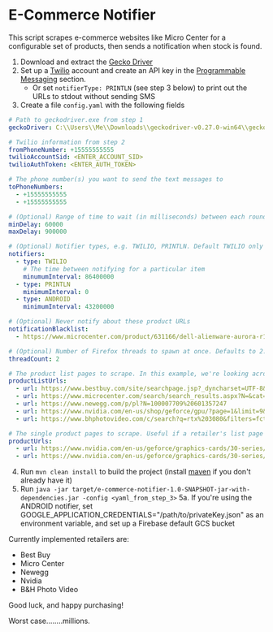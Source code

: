 # E-Commerce Notifier

This script scrapes e-commerce websites like Micro Center for a configurable set of products,
 then sends a notification when stock is found.

1. Download and extract the [Gecko Driver](https://github.com/mozilla/geckodriver/releases)
2. Set up a [Twilio](https://www.twilio.com/) account and create an API key in the
 [Programmable Messaging](https://www.twilio.com/console/sms/dashboard) section.
   * Or set `notifierType: PRINTLN` (see step 3 below) to print out the URLs to stdout without sending SMS
3. Create a file `config.yaml` with the following fields
```yaml
# Path to geckodriver.exe from step 1
geckoDriver: C:\\Users\\Me\\Downloads\\geckodriver-v0.27.0-win64\\geckodriver.exe

# Twilio information from step 2
fromPhoneNumber: +15555555555
twilioAccountSid: <ENTER_ACCOUNT_SID>
twilioAuthToken: <ENTER_AUTH_TOKEN>

# The phone number(s) you want to send the text messages to
toPhoneNumbers: 
  - +15555555555
  - +15555555555

# (Optional) Range of time to wait (in milliseconds) between each round of website scrapes. Default 60000-900000
minDelay: 60000
maxDelay: 900000

# (Optional) Notifier types, e.g. TWILIO, PRINTLN. Default TWILIO only
notifiers:
  - type: TWILIO
    # The time between notifying for a particular item
    minumumInterval: 86400000
  - type: PRINTLN
    minimumInterval: 0
  - type: ANDROID
    minimumInterval: 43200000

# (Optional) Never notify about these product URLs
notificationBlacklist:
  - https://www.microcenter.com/product/631166/dell-alienware-aurora-r11-gaming-computer

# (Optional) Number of Firefox threads to spawn at once. Defaults to 2. Give -1 to have the same number of threads as URLs
threadCount: 2

# The product list pages to scrape. In this example, we're looking across 4 retailers for any RTX 3080 availability
productListUrls:
  - url: https://www.bestbuy.com/site/searchpage.jsp?_dyncharset=UTF-8&browsedCategory=abcat0507002&id=pcat17071&iht=n&ks=960&list=y&qp=gpusv_facet%3DGraphics%20Processing%20Unit%20(GPU)~NVIDIA%20GeForce%20RTX%203080&sc=Global&st=categoryid%24abcat0507002&type=page&usc=All%20Categories
  - url: https://www.microcenter.com/search/search_results.aspx?N=&cat=&Ntt=3080&searchButton=search&storeId=045
  - url: https://www.newegg.com/p/pl?N=100007709%20601357247
  - url: https://www.nvidia.com/en-us/shop/geforce/gpu/?page=1&limit=9&locale=en-us&category=GPU&gpu=RTX%203080&manufacturer=NVIDIA&manufacturer_filter=NVIDIA~1,ASUS~1,EVGA~2,GIGABYTE~2,MSI~1,PNY~0,ZOTAC~0
  - url: https://www.bhphotovideo.com/c/search?q=rtx%203080&filters=fct_category%3Agraphic_cards_6567

# The single product pages to scrape. Useful if a retailer's list page is terrible. That's NVidia...they're terrible.
productUrls:
  - url: https://www.nvidia.com/en-us/geforce/graphics-cards/30-series/rtx-3080/
  - url: https://www.nvidia.com/en-us/geforce/graphics-cards/30-series/rtx-3090/
```
4. Run `mvn clean install` to build the project (install [maven](https://maven.apache.org/install.html)
 if you don't already have it)
5. Run `java -jar target/e-commerce-notifier-1.0-SNAPSHOT-jar-with-dependencies.jar -config <yaml_from_step_3>`
5a. If you're using the ANDROID notifier, set GOOGLE_APPLICATION_CREDENTIALS="/path/to/privateKey.json" as an environment variable,
   and set up a Firebase default GCS bucket

Currently implemented retailers are:
  * Best Buy
  * Micro Center
  * Newegg
  * Nvidia
  * B&H Photo Video

Good luck, and happy purchasing!

Worst case........millions.
